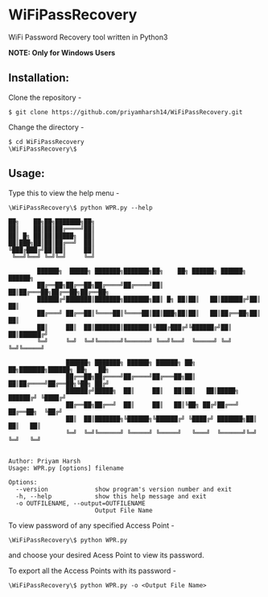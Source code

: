 # WiFiPassRecovery
WiFi Password Recovery tool written in Python3

__NOTE: Only for Windows Users__

## Installation:
Clone the repository -
```
$ git clone https://github.com/priyamharsh14/WiFiPassRecovery.git
```
Change the directory -
```
$ cd WiFiPassRecovery
\WiFiPassRecovery\$
```

## Usage:
Type this to view the help menu -
```
\WiFiPassRecovery\$ python WPR.py --help

██╗    ██╗██╗███████╗██╗
██║    ██║██║██╔════╝██║
██║ █╗ ██║██║█████╗  ██║
██║███╗██║██║██╔══╝  ██║
╚███╔███╔╝██║██║     ██║
 ╚══╝╚══╝ ╚═╝╚═╝     ╚═╝

        ██████╗  █████╗ ███████╗███████╗██╗    ██╗ ██████╗ ██████╗ ██████╗
        ██╔══██╗██╔══██╗██╔════╝██╔════╝██║    ██║██╔═══██╗██╔══██╗██╔══██╗
        ██████╔╝███████║███████╗███████╗██║ █╗ ██║██║   ██║██████╔╝██║  ██║
        ██╔═══╝ ██╔══██║╚════██║╚════██║██║███╗██║██║   ██║██╔══██╗██║  ██║
        ██║     ██║  ██║███████║███████║╚███╔███╔╝╚██████╔╝██║  ██║██████╔╝
        ╚═╝     ╚═╝  ╚═╝╚══════╝╚══════╝ ╚══╝╚══╝  ╚═════╝ ╚═╝  ╚═╝╚═════╝

                ██████╗ ███████╗ ██████╗ ██████╗ ██╗   ██╗███████╗██████╗ ██╗   ██╗
                ██╔══██╗██╔════╝██╔════╝██╔═══██╗██║   ██║██╔════╝██╔══██╗╚██╗ ██╔╝
                ██████╔╝█████╗  ██║     ██║   ██║██║   ██║█████╗  ██████╔╝ ╚████╔╝
                ██╔══██╗██╔══╝  ██║     ██║   ██║╚██╗ ██╔╝██╔══╝  ██╔══██╗  ╚██╔╝
                ██║  ██║███████╗╚██████╗╚██████╔╝ ╚████╔╝ ███████╗██║  ██║   ██║
                ╚═╝  ╚═╝╚══════╝ ╚═════╝ ╚═════╝   ╚═══╝  ╚══════╝╚═╝  ╚═╝   ╚═╝


Author: Priyam Harsh
Usage: WPR.py [options] filename

Options:
  --version             show program's version number and exit
  -h, --help            show this help message and exit
  -o OUTFILENAME, --output=OUTFILENAME
                        Output File Name
```

To view password of any specified Access Point -
```
\WiFiPassRecovery\$ python WPR.py
```
and choose your desired Acess Point to view its password.


To export all the Access Points with its password -
```
\WiFiPassRecovery\$ python WPR.py -o <Output File Name>
```
